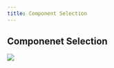 ```yaml
---
title: Component Selection 
---
```

## Componenet Selection
<img src="/docs/ComponentSelection.png">
